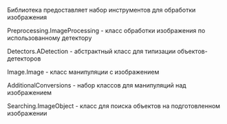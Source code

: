 Библиотека предоставляет набор инструментов для обработки изображения

Preprocessing.ImageProcessing - класс обработки изображения по использованному детектору

Detectors.ADetection          - абстрактный класс для типизации объектов-детекторов

Image.Image                   - класс манипуляции с изображением

AdditionalConversions         - набор классов для манипуляций над изображением

Searching.ImageObject         - класс для поиска объектов на подготовленном изображении